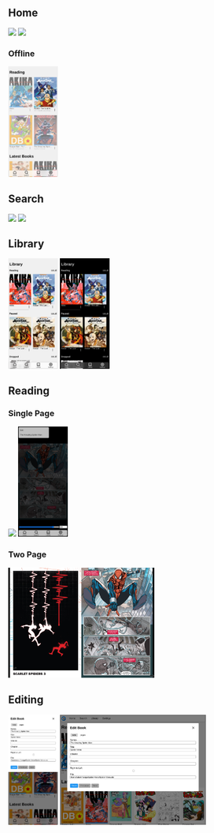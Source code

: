 ## Home

<img src=".github/readme/home-light-mobile.png" width="20%"> <img src=".github/readme/home-dark-mobile.png" width="20%">

### Offline

<img src=".github/readme/home-light-mobile-offline.png" width="20%">

## Search

<img src=".github/readme/search-light-mobile.png" width="20%"> <img src=".github/readme/search-dark-mobile.png" width="20%">

## Library

<img src=".github/readme/library-light-mobile.png" width="20%"> <img src=".github/readme/library-dark-mobile.png" width="20%">

## Reading
### Single Page

<img src=".github/readme/reading-mobile.png" width="20%"> <img src=".github/readme/reading-menu-light-mobile.png" width="20%">

### Two Page

<img src=".github/readme/reading-desktop.png" width="59%">

## Editing

<img src=".github/readme/book-edit-light-mobile.png" width="20%"> <img src=".github/readme/book-edit-light-desktop.png" width="59%">
